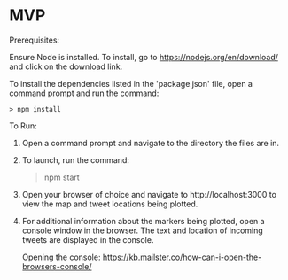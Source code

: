 # MVP

Prerequisites:

Ensure Node is installed.
	To install, go to https://nodejs.org/en/download/ and click on the download link.

To install the dependencies listed in the 'package.json' file, open a command prompt and run the command:
	
	> npm install

To Run:
1. Open a command prompt and navigate to the directory the files are in.

2. To launch, run the command:
	
	> npm start

3. Open your browser of choice and navigate to http://localhost:3000 to view the map and tweet locations being plotted.

4. For additional information about the markers being plotted, open a console window in the browser. The text and location of incoming tweets are displayed in the console.

	Opening the console: https://kb.mailster.co/how-can-i-open-the-browsers-console/
